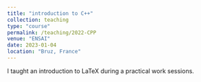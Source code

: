 ```yaml
---
title: "introduction to C++"
collection: teaching
type: "course"
permalink: /teaching/2022-CPP
venue: "ENSAI"
date: 2023-01-04
location: "Bruz, France"
---
```


I taught an introduction to LaTeX during a practical work sessions.